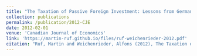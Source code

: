 ```yaml
---
title: "The Taxation of Passive Foreign Investment: Lessons from German Experience"
collection: publications
permalink: /publication/2012-CJE
date: 2012-02-01
venue: 'Canadian Journal of Economics'
link: 'https://martin-ruf.github.io/files/ruf-weichenrieder-2012.pdf'
citation: "Ruf, Martin and Weichenrieder, Alfons (2012), The Taxation of Passive Foreign Investment: Lessons from German Experience, Canadian Journal of Economics 45/4, 1504-1528."
---
```


